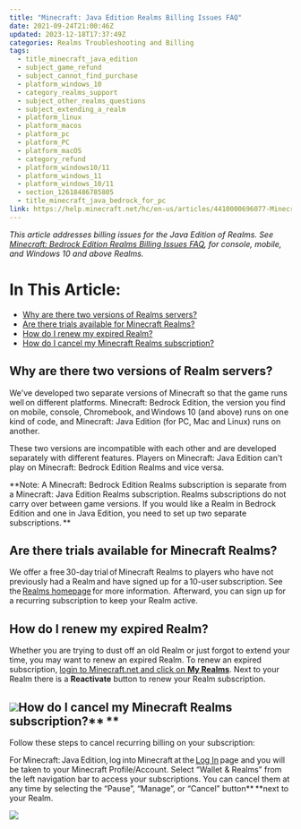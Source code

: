 ```yaml
---
title: "Minecraft: Java Edition Realms Billing Issues FAQ"
date: 2021-09-24T21:00:46Z
updated: 2023-12-18T17:37:49Z
categories: Realms Troubleshooting and Billing
tags:
  - title_minecraft_java_edition
  - subject_game_refund
  - subject_cannot_find_purchase
  - platform_windows_10
  - category_realms_support
  - subject_other_realms_questions
  - subject_extending_a_realm
  - platform_linux
  - platform_macos
  - platform_pc
  - platform_PC
  - platform_macOS
  - category_refund
  - platform_windows10/11
  - platform_windows_11
  - platform_windows_10/11
  - section_12618486785805
  - title_minecraft_java_bedrock_for_pc
link: https://help.minecraft.net/hc/en-us/articles/4410000696077-Minecraft-Java-Edition-Realms-Billing-Issues-FAQ
---
```


*This article addresses billing issues for the Java Edition of Realms.* *See *[Minecraft: Bedrock Edition Realms Billing Issues FAQ](./Minecraft-Bedrock-Edition-Realms-Billing-Issues-FAQ.md#howdoirenewmyexpiredrealm)*, for console, mobile, and Windows 10 and above Realms.*

# In This Article:

- [Why are there two versions of Realms servers?](#why-are-there-two-versions-of-realm-servers)
- [Are there trials available for Minecraft Realms?](#are-there-trials-available-for-minecraft-realms)
- [How do I renew my expired Realm?](#how-do-i-renew-my-expired-realm)
- [How do I cancel my Minecraft Realms subscription?](#how-do-i-cancel-my-minecraft-realms-subscription)

## Why are there two versions of Realm servers?

We've developed two separate versions of Minecraft so that the game runs well on different platforms. Minecraft: Bedrock Edition, the version you find on mobile, console, Chromebook, and Windows 10 (and above) runs on one kind of code, and Minecraft: Java Edition (for PC, Mac and Linux) runs on another.  

These two versions are incompatible with each other and are developed separately with different features. Players on Minecraft: Java Edition can't play on Minecraft: Bedrock Edition Realms and vice versa.   

**Note: A Minecraft: Bedrock Edition Realms subscription is separate from a Minecraft: Java Edition Realms subscription. Realms subscriptions do not carry over between game versions. If you would like a Realm in Bedrock Edition and one in Java Edition, you need to set up two separate subscriptions. **

## Are there trials available for Minecraft Realms?

We offer a free 30-day trial of Minecraft Realms to players who have not previously had a Realm and have signed up for a 10-user subscription. See the [Realms homepage](https://www.minecraft.net/en-us/realms-for-java) for more information.  Afterward, you can sign up for a recurring subscription to keep your Realm active. 

## How do I renew my expired Realm?

Whether you are trying to dust off an old Realm or just forgot to extend your time, you may want to renew an expired Realm. To renew an expired subscription, [login to Minecraft.net and click on **My Realms**](https://www.minecraft.net/en-us/msaprofile/myrealms). Next to your Realm there is a **Reactivate** button to renew your Realm subscription.

## ![](https://minecrafthelp.zendesk.com/hc/article_attachments/22461743813517)How do I cancel my Minecraft Realms subscription?** **

Follow these steps to cancel recurring billing on your subscription:

For Minecraft: Java Edition, log into Minecraft at the [Log In](https://www.minecraft.net/en-us/login) page and you will be taken to your Minecraft Profile/Account. Select “Wallet & Realms” from the left navigation bar to access your subscriptions. You can cancel them at any time by selecting the “Pause”, “Manage”, or “Cancel” button** **next to your Realm. 

![](https://minecrafthelp.zendesk.com/hc/article_attachments/22461743820941)
